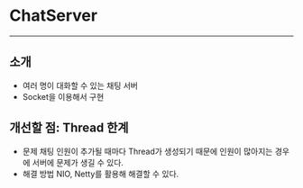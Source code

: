# ChatServer
---

## 소개
- 여러 명이 대화할 수 있는 채팅 서버
- Socket을 이용해서 구현


## 개선할 점: Thread 한계
- 문제
채팅 인원이 추가될 때마다 Thread가 생성되기 때문에 인원이 많아지는 경우에 서버에 문제가 생길 수 있다.
- 해결 방법
NIO, Netty를 활용해 해결할 수 있다.
